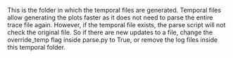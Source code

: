 This is the folder in which the temporal files are generated.
Temporal files allow generating the plots faster as it does not need to parse the entire trace file again.
However, if the temporal file exists, the parse script will not check the original file.
So if there are new updates to a file, change the override_temp flag inside parse.py to True, or remove the log files inside this temporal folder.